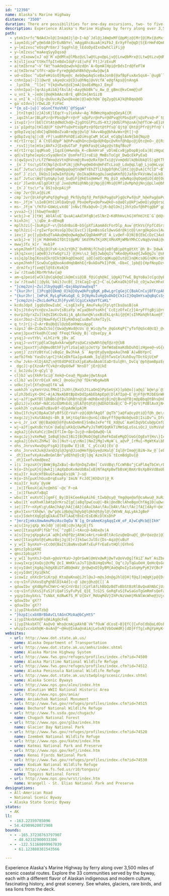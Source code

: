```yaml
---
id: "12398"
name: Alaska's Marine Highway
distance: "3500"
duration: There are possibilities for one-day excursions, two- to five-day itineraries, or see the entire byway over the course of several weeks.
description: Experience Alaska's Marine Highway by ferry along over 3,500 miles of scenic coastal routes. Explore the 33 communities served by the byway, each with a different flavor of Alaskan indigenous and modern culture, fascinating history, and great scenery. See whales, glaciers, rare birds, and sea lions from the deck.
path:
  - ytekInrfc^NdAdJnl@|Ink@dJjl@~I~k@`Jdl@jJdm@xMf{@pMjz@|Mr{@|Mx{@zMx{@~Mz{@hNh}@`Np|@zMn{@bNl|@`Mhx@pLhv@tLpv@zLpw@rLfv@xLhw@fL~t@rLlv@pLbv@`Mpx@tLrv@tLtv@nL`v@tLtv@vLzv@lLzu@pL|u@xLhw@hLfu@~L~w@pLfv@dMrx@lLtu@`Mhx@rLnv@tLvv@vL~v@tLxv@tLnv@xLhw@pLdv@xLbw@rLtv@~Lzw@bLlt@pLdv@nL~u@vL`w@vLzv@pLdv@pLdv@`Mdx@xLdw@vLbw@lLzu@zLhw@tLrv@|L|w@rLpv@nLvu@|Lzw@rLnv@`Mbx@jLpu@bLjt@lLpu@pLlv@|Lpw@jLlu@zLtw@lLnu@~K|s@vL~v@|Lvw@tLzv@nLvu@~Lbx@xLdw@jLju@lLtu@zLnw@dLzt@hLbu@tLrv@vL|v@pLhv@|Lrw@vLbw@tLtv@vLzv@|L|w@|Lrw@xLjw@fMxx@vLzv@vLbw@~L`x@xLfw@dMxx@bMjx@~L~w@lLru@tLvv@bMlx@nM`z@jMry@`Mdx@|Ltw@vLdw@hLbu@xK`s@|Kts@pKdr@~K|s@tKrr@zKns@hLfu@|Kps@dLvt@dLtt@bLbt@zKvs@dLtt@fLxt@xKbs@zKps@|Kls@tKxr@bLht@bLnt@dLrt@vK~r@`L`t@bLpt@`Lht@fLvt@`Lht@fLzt@lLru@xKbs@tKzr@tKpr@nKzq@~K|s@|Kns@|K|s@~Krs@~Kdt@lLnu@dKfu@pKrw@fKjv@jKrv@nKjw@~J`u@hKnv@zJrt@tJzs@lK~v@|Jtt@bKxu@bKtu@`Kfu@lK`w@fKdv@jKzv@zK`y@fKbv@nKpw@tKdx@dKzu@nKfw@hKpv@rKxw@fKhv@bKpu@nKhw@lKfw@hKjv@nKhw@hKtv@lK`w@fKfv@pKlw@hKpv@lKfw@tKdx@jKxv@nKhw@nKhw@bKru@dKzu@jK|v@jKvv@bKru@fKfv@lKdw@jKvv@jKvv@vKlx@lKdw@rKtw@jK~v@jKzv@hKfv@nKhw@lCbSrBtg@hCzo@nCvq@jCjp@nC|q@fC|n@hCpo@dCvm@fCfo@hCho@zChv@zCvu@vCzt@~C~v@`B~a@vCft@|C|v@zCbv@|Crv@`Dvw@|Cvv@xC`v@|Cjv@vCrt@vClt@|Crv@pChr@~Ctw@zCxu@zC|u@v@`SZzd@f@vx@Vt^
  - iaymIdijd^y@mSdA{OrEuNbYe\`mAggAhcAuaA|HiFbJ_ErXyFfe@qD|S{ErHmFdQmPhPu`@h[umBzQo{BxG{jD
  - y~lmIzxsc^eOsqPrEmrJ`SqqFnl@_lEdoDydIxnDwhCliFij@
  - y~lmIzxsc^maAeqSyyDqso@
  - gz_nIxoww]xJ`o@`M`x@dMtx@lMbz@zLlw@tLpv@pLjv@|Lnw@bMrx@|Ltw@tLzv@dMpx@zLnw@|Lvw@hKhq@~L~w@zLjw@xKjs@~Lzw@xLbw@|Lxw@dLrt@vL`w@zLhw@lLxu@lLru@pLjv@~Lxw@xLhw@xLlw@tLnv@zLpw@tLvv@tLtv@|Lvw@nL~u@tLvv@zLlw@tLvv@|Lrw@`Mdx@rLpv@nLzu@nL`v@`M`x@`Mpx@zLlw@`M`x@`Ol`A~L`x@fLzt@tOzbA|Mx{@dNx|@pMlz@jMpy@xM`{@pMhz@~Mj|@pM|y@hNn}@lMxy@zMt{@jMly@~Mz{@vM`{@~Lfx@pMbz@|Mv{@~Mf|@tMtz@|M|{@tMtz@lMvy@tM|z@~Mx{@nNb~@nMfz@xM~z@xMn{@pMfz@zMn{@hMny@lMry@pMhz@tMxz@jMry@vM~z@tNx~@tJrn@tJrn@pJzm@nJ|m@lLvu@dKpp@jJlm@lJlm@jJfm@dJpl@jIhi@tJpn@bKfp@zKjs@jMry@jMny@vM~z@dMzx@jMjy@nM`z@pLhv@dLvt@hMhy@bMjx@xNf_AjLru@vJpn@~Jbp@xIbk@fKrp@lKtq@dKzp@|Jho@dLtt@dKrp@lKrq@rKlr@xK`s@hLju@dKpp@bLjt@nK|q@pK~q@~K~s@tKxr@pKdr@tKlr@hK`q@vK|r@`Kfp@nM`z@bNl|@fKxp@hJdm@~K~s@tKpr@xKbs@pKbr@zKps@pMbz@~K|s@jKnq@dKtp@hK`q@|Krs@pKdr@zJho@vK~r@bLjt@jKdq@tKzr@lKrq@xK`s@dKnp@bLtt@dKlp@rKpr@tKpr@~Kzs@dKpp@zKjs@vK|r@~Kzs@`Khp@pK|q@vK|r@|Kvs@hKfq@dLpt@|Kvs@xJ|n@|Kvs@dLvt@|Kns@zJpo@zKjs@`Kbp@zKhs@dLvt@zKfs@rKrr@tLtv@zKhs@dLpt@jKlq@tKxr@|Kps@xKbs@pLhv@bLlt@~K|s@~K|s@tKpr@hKbq@|Jlo@jKpq@pKdr@bKfp@fKxp@fErX`J|k@fJvl@lJpm@bJfl@nK`r@~Irk@~Izk@dJxl@vIlj@
  - k|xlIjxxa^ttHxTfpIteBdxIdqFriE|uFd`Ft|JrzExuM
  - a|tmIbrna^~V`fAt^haAde@zw@vk@zd@n`A~OpmAlHpi@rDdsIrd@feFlW
  - a|tmIbrna^sfFc~a@a~Fyre@gb@ahBkh@yvAw}@w{A
  - ud~oIboc`^uQaFeHiGsO}Nye@c_Aeb@wpAqSceBaJonB{@afBpFuxAxSqsA~`@ugB`l@}wAvt@y}@nh@wZnj@kHvlCoRfzSyJbd@iClc@uO|fEylC
  - cnhnIpa|~]}|@wr@_sAye@cx@{D}u@hNq|@vVcfA`e@gfAps@}nAngA
  - _lynIhk__^l[e]`Y{k@xRwt@zE}mA|QodEdMqoJ_EmyF
  - cnhnIpa|~]qrAiyAibA}fAslA{~Aay@kbBk^u_Aw_@_gBmc@kvCmm@}oF
  - u_vnI`k_~]e@c|@o@kbAAcnBrE_qBhIm{AnSizB
  - u_vnI`k_~]{Ig~@uUucAyZwx@ke@e|@}a@ch@e`@gZyg@iA}k@hBqo@dO
  - ga`oIdvv}]rDwLzD_FzFmC
  - "{m_oI~|u}]`oGsnCfXoVhR}`@fSgaA"
  - _}tnItqm}]z}A}sKjlEqcY~yJiekAv~Ag`RdWmzHga@ogQeyA{{R
  - _iqoIhlar]BLpPzr@rPbs@pPrr@rP`s@pPzr@nPvr@dPvq@tPbs@zP|s@zPvs@~P`t@vOlp@pOxo@pObp@zOrp@rOhp@rO|o@nQvu@fQxt@|P|s@vPrs@jQ~t@fQ~t@dQvt@tQbv@xDbPtJna@|P|s@bPtq@bPjq@jPjr@pPxr@bE`QrC`RbKdp@bKjp@bKlp@`K`p@hKdq@lKpq@lKtq@fL|t@dLvt@hL~t@zKps@tLvv@nL~u@jLhu@jLlu@lLxu@rLrv@nLtu@dLxt@dLnt@dKpp@|Kvs@jLlu@bLpt@bLft@fL`u@zKls@lLru@hLfu@~K`t@dLpt@`L`t@fL~t@bKhp@pKjr@jLfu@|Kts@~K~s@tLtv@tLxv@jLfu@~K|s@~K~s@bLjt@zKls@~K~s@hLhu@jLhu@zKps@hL~t@jLpu@`Lbt@tLxv@|Kts@bLlt@~Kxs@dLpt@|Kvs@`Lbt@nL~u@xKhs@lKnq@bLrt@|Krs@~Kts@vK~r@|Jno@fLbu@~L~w@`Mbx@~L`x@|Ltw@hMjy@hLbu@vL~v@|Ltw@rLrv@`Mdx@fAdH
  - itvpIr}rr]bElCVtAt@dNdChd@~ZjgDtGlPtLdS~KtJjOdGlPh@znA{h@fTcW~aE}zK~xFwkO
  - is`pIpdtp]tKld@|P`t@vPfs@xPts@pPzr@fQzt@tPfs@`Qjt@`Qht@jPfr@jPfr@`Qlt@jPfr@`Plq@rPbs@xPls@~Pft@dQtt@bQjt@nPzr@tPbs@vPls@pPzr@jPhr@vPhs@nPxr@bPnq@fPzq@
  - gdbpIvq|q]dbC}qDbbBoZvaBre@pj@vl@`hAvvAbg@bhAvWxr@t[|~@
  - gdbpIvq|q]|cB_rF|\aoBhPohDEiaDiHsgCwM_bCaX_eCqQglAoN{bA{Nqz@
  - m{rtIrrqc]`A`CtQld@pP`b@hPva@hQnc@xQpd@hQpc@vRnf@hQpc@jQtc@nO~_@|Rxf@fQnc@zPrb@`Qbc@jOv_@`Pba@lRve@pP`b@rQfd@jTvi@lTxi@vQld@pS~g@rShh@bSdg@vSnh@`R~d@jRxe@vRjf@zQxd@xSnh@pQbd@xRpf@|Svh@jRve@pR~e@fRpe@vQld@~R~f@fPja@bQhc@nQ|c@bRde@vRnf@|Qxd@rRff@jSvg@|Rvf@~R|f@|Sxh@zRtf@zSvh@jSvg@~Szh@nS`h@lSxg@~S|h@`Tbi@jTri@pS`h@lSzg@fTli@`T`i@nT~i@pSbh@tShh@jStg@rSfh@zSrh@jTxi@nSxg@tSlh@nTxi@bTfi@fTli@|S|h@tShh@fTli@bSdg@`Tdi@`T`i@xSnh@hStg@jTpi@pTdj@vSjh@hTti@rSbh@vUnl@vJjb@zDvPfPds@|O`r@rPdt@lPrs@vPrt@lPts@rPft@pP~s@bPtr@tPpt@bPrr@vPnt@zP`u@rPht@pP|s@lOnp@pPbt@dO|o@fJnf@bNjt@fN~t@bOrw@|Mzs@pNzu@hOlx@hOtx@~Npw@pOdy@bO~w@hOpx@xNvv@zMls@jNhu@dOzw@tNnv@fOhx@`Otw@xNxv@`Orw@lO|x@nOdy@~Npw@jOnx@|Nlw@tOzy@bOvw@hOtx@hOlx@`Oxw@`Opw@lO~x@~Nlw@|Ndw@bO|w@lOby@tNdv@jOtx@vNpv@fOfx@~Nrw@vNrv@nO`y@~Npw@|Ndw@xNzv@xNtv@nOdy@~Nnw@fOhx@nNnu@hOpx@bO`x@xNrv@hOrx@`Orw@|Ndw@zN~v@`Opw@~Npw@|Ndw@nOdy@nOfy@`Otw@bO~w@xNtv@~Njw@vNrv@|N`w@xNvv@`Oxw@dO~w@tNjv@bO|w@lOby@nOby@fOjx@bOzw@lO|x@bOxw@bO`x@`Onw@dObx@jOtx@zN`w@|Nfw@~Njw@fOlx@bOzw@bOzw@|Ndw@fOhx@~Nlw@~Njw@~Nnw@fOjx@nOby@lO|x@hOrx@tOvy@fOnx@jOrx@pOry@fOfx@nOdy@nOby@fOhx@jOzx@fOhx@|Nhw@jOpx@fOjx@nOhy@bOvw@lO|x@zOtz@hOpx@jOvx@fOlx@|Nbw@pOly@vNnv@lOzx@xNzv@fOjx@zNzv@dObx@bO|w@jOxx@fOlx@~Nbw@dObx@~Nrw@dKzi@~Jnb@vPjs@vPls@rP~r@bQpt@dQtt@|P|s@`Qlt@zPts@xPps@jPnr@bQht@`Qjt@|P~s@rP|r@jPnr@nPpr@|Pzs@zPzs@xPrs@~P`t@hQbu@pPxr@lD`O
  - _rsvI|jte]mSxjAkFxJ{Ex@uGTaF_FgHkFas@{sAgz@stBqfBozF
  - m{rtIrrqc]qqMsoO_jIqzE{mHwn@a_K~cBokHraF_vDlmEcxBjpDopBjoEa|B|zHgu@`xEem@z}EmOhiGt\r_IvdAjbH
  - qd|vItphe]epGcvSya@knCm`@smFmfI}roEi@_MmBsToCgV_DwQcEkPyEaQ
  - s|qwIpvs}\rLfZfWno@zVtn@hVnm@jRve@zRxf@nTxi@jVvm@dUlk@bUbk@lS|g@tThj@rS`h@bShg@rMf\nSxg@hSrg@vQpd@xRnf@xQrd@hSpg@zTxj@dSfg@zRrf@nS|g@dLnYtQhd@lRve@vQld@dRje@vTlj@nU|k@vSnh@lQzc@|Rvf@xQtd@rOf`@rQbd@nR~e@rVfn@fTji@lPxa@|Qzd@zQrd@jRve@bRfe@rQdd@nRze@dRle@zQtd@~Rzf@`Rfe@tPhb@jSrg@hSrg@lQzc@`Rbe@`Q`c@dTfi@pTbj@rSdh@fSng@nQ|c@tPhb@lTzi@|JxV`}@~zBnI~SlPva@~Q~d@~S|h@jSxg@~Rzf@zQvd@~Qzd@pQdd@rQ`d@bRhe@jQtc@pQbd@|Ox`@~Qzd@dShg@fRpe@nR|e@pQ`d@`Rbe@rRdf@`Rbe@bPfa@nR|e@`R`e@hSrg@bRde@pRbf@fRje@nPbb@bQbc@~Q|d@xQpd@hSrg@rOd`@nQzc@dRhe@dQnc@nRze@nR~e@`P~`@tQhd@hRte@tRff@|Rzf@lSxg@bVfm@rRbf@dRje@`Rde@fRje@bRfe@`Ob_@|Qvd@bSfg@zSth@dThi@`T`i@rSfh@tSfh@tRlf@jSvg@|Ox`@pS~g@|Szh@jStg@pS`h@rPfb@xQrd@xPpb@xQrd@|Pxb@tPjb@vOn`@hPla@rOf`@lSzg@xPpb@tRhf@`Rbe@pPbb@xPnb@rPhb@vOl`@lPza@jRte@hQpc@`Qbc@jPra@
  - _{n`J`tsc\yGfX{Npl@cEnPiN|j@kPxp@mOdn@mFdTcLzo@_Ldo@qLlq@_Ljo@mLvp@o@vDqH|o@uH`q@}Hvq@sHnp@wH~p@]xCeBpSmFnn@oFbo@uFdp@oFdo@qFpo@aFdl@mFln@uFlp@{Fdq@{Frq@oFfo@{Ffq@mFrn@oF|n@oFho@{Fpq@{Fdq@qFvo@uFdp@{Frq@{Fnq@yF`q@}Ftq@{Fhq@sF|o@uFrp@sFro@wFrp@{Fjq@sF`p@oF|n@sFdp@kFtm@uFpp@wFvp@sFvo@uFbp@sF|o@qFlo@mFrn@kFnn@qFro@mFhn@mFrn@uFlp@gFfm@qFxo@{Ffq@yFdq@wFvp@sF~o@}Frq@}Epk@eAvp@gAvp@gAhq@cA`o@cAro@k@j^p@xn@v@vq@n@zl@x@xs@x@vs@t@br@r@~o@ZlWnDjo@lDjn@lDvn@lDpn@pDjo@nDdo@rD~o@rDhp@vDbq@rD~o@pDpo@nD|n@pDdp@rDzo@rD~o@vDhq@lDxn@rDto@nDho@pDxo@pDjo@xDxq@pDpo@lDxn@vD~p@nD~n@~Bbb@nFxc@vHxn@bIpp@bIvp@xHfo@|Hto@|Hzo@fIdq@fIfq@pH|m@tHrn@tHln@bI|p@`Ijp@hIpq@xHbo@|Hzo@fHdl@rHln@zHno@~Hbp@vHtn@bItp@|H|o@tHln@|Hvo@`Inp@xH~n@xHjo@jH~l@dIzp@zHjo@xHlo@zHpo@pHxm@dFbb@|Mbn@nNzo@fNdo@fM`l@vNpp@lNto@|Mdn@dN~n@pN~o@lNvo@vMpm@~Mhn@|Mbn@`Npn@|M`n@tMjm@nJdc@~Mln@vLjj@|Ldk@rM|l@zM`n@|Mbn@tLbj@pN`p@fN`o@dN`o@vMpm@lNvo@vMpm@jNho@hMhl@jNlo@jEbSrEvQnOjm@fOvl@tO~m@fOvl@xNlk@zNrk@pOvm@|Orn@vOdn@~Mdi@tO`n@rOtm@vOdn@pOtm@tO|m@dOnl@jNhj@hPxo@pPhp@vOdn@vObn@dPno@pPhp@lOhm@bOll@vOdn@jO`m@|Opn@tO~m@bPfo@lPdp@lOdm@xOhn@jPzo@hPxo@`Pbo@~Orn@dPlo@hNbj@xNjk@`Nli@xIl]~Q~d@zVvn@vRlf@hUrk@nS~g@~Pzb@|Sxh@`P`a@hUpk@dUlk@~V~n@nVzm@zSrh@hTti@vPjb@vUnl@rSfh@hSpg@fQlc@pP~a@dSjg@jSxg@lRve@nP~a@vQjd@~U~l@hRre@rQbd@|Rzf@dShg@xWpp@vUnl@bRbe@vVpn@`T`i@|Rxf@jQtc@zTtj@rPfb@bVdm@|Rzf@dPfa@pTdj@|Szh@fRje@|Txj@nR|e@pSbh@hQtc@xRlf@tTjj@dRhe@xRpf@~R`g@rRdf@tSjh@nQ|c@~Qzd@tUjl@lQzc@bR`e@xTrj@dQlc@~Qzd@hTri@rRbf@hRte@zRrf@tRhf@rPdb@pQdd@zQvd@tOj`@|Qzd@xQnd@vOl`@zRvf@hUnk@nU~k@|Svh@nR~e@~R|f@lT|i@`R|d@jQvc@rQdd@xRtf@dSfg@dQjc@`Rde@hRne@~Q~d@xQpd@`R`e@nQ|c@zTvj@dThi@tQfd@bUfk@zRvf@lSxg@vSlh@jSvg@lQxc@bWfo@jTvi@dUhk@vTlj@rTfj@tThj@bTdi@xTnj@zQvd@|Pxb@jRve@nS|g@~Tzj@jSvg@hTpi@lTzi@`U`k@rSfh@jSrg@rUfl@hUrk@jUrk@`Rde@nT~i@jUnk@lT|i@jQrc@lT|i@zRpf@bTji@~Tzj@hTpi@dRje@tQjd@|Sxh@fTni@vSlh@`W~n@pVbn@nV|m@xTpj@|Rzf@rUfl@pW|o@jWto@tVln@lTvi@`U`k@bVdm@rVfn@jUvk@fUlk@bVbm@fVnm@tUhl@fVnm@tTfj@vRpf@vUll@|Qxd@jUtk@vRlf@lTzi@zTtj@lUzk@bUdk@lTvi@`Vbm@fUlk@`U`k@rShh@dVhm@rS`h@zVvn@pT`j@jTvi@dTji@`U`k@jSvg@`T~h@rQdd@bRfe@nP`b@rK`XvOp`@`Sbg@dSdg@lS|g@bPda@pP`b@vNn^xQnd@lN|]xQld@lN`^xQnd@vNl^tMl\`P~`@fPla@bPfa@nR|e@vQld@nQ`d@hRne@lP|a@nO|_@rQbd@|U|l@nUxk@fVnm@nR|e@xJrVtPjb@hSpg@|Mx\rUfl@rWfp@fSjg@jTri@b\fy@tXhr@tYjt@bRfe@hPna@bQfc@lRze@rWfp@jWro@hVnm@rNh^pQ`d@jStg@tRjf@dVhm@zMv\jYvs@|Vvn@~U~l@pU`l@zUpl@tVln@nZzu@zQtd@rRhf@zXrr@~R|f@pV`n@|Y|t@|Vxn@zXtr@zSrh@hVtm@|Wvp@|Txj@lVxm@jTvi@tXhr@tThj@~S|h@lU|k@zQrd@|[zx@p[|w@~W~p@dUhk@zXxr@nT|i@~\zz@dRje@|Uvl@~V~n@dWho@xVrn@zUtl@tXfr@n]|{@pV`n@l[zw@bYfs@zXtr@bSbg@~W~p@nX~q@h[lw@pYbt@vXjr@tTjj@nV~m@jXtq@lZxu@fWlo@bTdi@b[fw@h[nw@lYxs@j[vw@b]b{@zXvr@lZvu@f]n{@t^f~@rWfp@|]x|@t`@fbAfWno@bZfu@x`@nbAf^j}@ra@hdAr\bz@r\bz@x]r|@jXvq@pc@`hA~_@|`Av[jx@he@pkAdYhs@|^x~@zb@rfAb[dw@db@jeAb^`}@l_@z_AdWho@dYjs@bZ`u@x^t~@j^r}@v[nx@fb@jeAfYns@|_@x`Azi@rtAh_@r_A|c@thA|^x~@pg@bpAni@zsA~q@zdBvr@hfBvj@lvAjc@vgAld@viAj^t}@r^b~@~T~j@zEtL
  - aif`Jvtuc\c@|c@m@fo@m@pp@o@tn@WfYEhZTlLh@pDf@hCl@tC|@jDvA|CfClD^~BTbDC`Ea@nEq@vD{A~EaBdD
  - oof`J`z|c\_DkQsI{e@wImf@iHy`@oIka@kKog@uJae@aKmf@}Jaf@cFkVsWw]aLkO_XeIyC_AkUzCk[fM}T`\qP`h@wC`JsBhI
  - aif`Jvtuc\WqTSyUqAy]u@_Gu@iF{@kESs@mHwY_Mq_@iO_e@wNqc@qOqe@iO{d@{Ogf@kPkg@qOme@{Oif@eOud@uLy^{Oef@yOcf@mOee@{Okf@oPsg@cPwf@yOcf@{H}U
  - eir`Jlwnb\nElg@lKtj@`Jxe@zMdi@hNbj@jNpj@|Mhi@|Mfi@vMph@jNnj@pLle@bNti@zMfi@`Nni@fNbj@jLzd@bNti@vMrh@|Mhi@nNxj@bNxi@pMbh@fN`j@lNrj@dN`j@pLle@`Hzh@rBpVT~VUfZObVIrM
  - _{n`J`tsc\r^a`DS}s@cpAijP
  - cmp`Jvr{b\a{@izK
  - cmp`Jvr{b\kFgPaPqf@gPeg@_Pkf@yOgf@_Pmf@kPog@sP}g@cPwf@sP_h@ePag@aPuf@wPeh@wPih@yO_f@iPkg@_Pqf@yOaf@gPag@gPeg@sOse@yO_f@yOaf@{Omf@cPsf@sPah@oOme@gNmb@kMo`@yCcJ{Kg[{CyIeLqh@kL{h@}Kwg@qLgi@mLii@mLci@wK}f@yKgg@aL{g@mLgi@gLoh@cLah@yKgg@qKmf@eLih@}Kog@sLwi@_Lyg@}Kqg@uL{i@gLsh@}Kqg@_Lug@yJ_d@}Jkh@_Kmh@kK_j@_Koh@wJmg@cK}h@mJsf@oKgj@qJyf@}Jkh@gKii@mKaj@{J}g@kKsi@oKij@wJyg@qKkj@iKqi@eJme@cK}h@cK_i@}Jkh@gKei@qKmj@eKei@kKwi@kKui@oKij@}Iud@yJ{g@sKqj@wJug@cK{h@}Jih@oJuf@cK{h@iKwi@eK_i@oKgj@aFgWwKsf@iBgIeO}[oRia@cTwc@iTed@aToc@}Tie@iU}e@uUmf@kTed@oUgf@wTyd@_Tqc@}Tie@eT{c@uT{d@cUme@qSub@cUse@yT_e@qTqd@cUue@_HuNsKkNuKuGmMiCqMMk_@]w^]c][_]_@}][w][a^]i^_@u][w][w]]e_@_@c_@_@{DEa^|Bq\xBe]xBu]zBo\xBw]zBg^~B}]|Bk]xBm]zBe]vBu\xBw\xBu\xB}[rBw\vBq\vBg\vBm\vBo\tBa^~Bu\vBeIf@uZrD{UnE}Dv@oY~Jo[|Jm[~Ju[|Jg\hKiVtHo[~Jc]rKa]rKw\lKs[~Jo[~Ju[~Jq[|Jq\jKi\hK}\nK{\pKc\fKy\lKy[bK{\pKo\fKqZrJw\nK{]|Kw[|Ji\jK{\lK{\pK{[`Ku\nKu\lKk\hKwYfJc[xJcZhJkXtI{XxImXrIyXxIsXvIqYdJiXpImY`J}X|I{YfJeXpI_XlIgY~I_Y|IaY|IuXtI{XzIuXvIkZnJkZnJkZnJaYzImY`JiY`JgXpIsXtIoZrJkY`JqXtIeY|I}WnIaYzIuZrJ{WlIcZjJ_ZhJqYbJsXvIaXnIqXtIoXtIsV|HwV|HkY~IqXvI{YfJmYbJuXvIyWjIiXrIuYdJyXzIgWdIkXpIiY~ImWfIgWdImVxHyXxIqWhIeWbIwXzIcXnI_XzHcFtA}Ip@mKz@sXk@a@A_OwAaWgCsVaCkWiCcV_CoWgC}VeCmUyBgVcCqVaCsVcCiWgCwVcCiVaCeVaC{U}BgVaC}VcCuVeCwVcCyWiCuWgCeWgC}TwBuVeCeV_CyU_CoU{B{UaC_V}BwVcCwVeC{XmCe\cD{ZyC}Z{CmZyCa[yCkZyCuYsCg[{CcZwC}[_DkYsCkZwCy[aDy\eDqZwCq[aDo\_Dm[aD{\eDu[}CeZyCoZwCs\cDi[}C{[_Di[_DsYqC}Z{CkYqCw\eDm\cDq[aDkMmAoYsCeZwCeWeCeYqCeZuC{XoC}XqC}XoCiYqCeYqCgXmCuXmCyYuCoXmCoXkCqYsCuYuCaYqC}WiCmXkCiXoCoXmCcXiCcXkCgWeCaYqCuYuCgYoCqXmCqXoCsXmCeYqCoXmCuYsCmXmCsVeC}VcCeV_CmVcCuRkB
  - ms~_Jfjm`\sIeB{HtCiHlQaQny@_Pbv@ePpv@oPxw@kO~s@aQly@kPjw@eQ|y@gOrs@_Qjy@mPjw@iQlz@qIda@wClNsGtYuHb]uGbUiVbo@yVfp@uVxo@kWjq@qIvTyB|F}GrSuNjz@mMtu@_Nvw@iKjm@{CzWYzOc@r_@SnOiBzO{DrZsA`KmH|h@yK|w@wJds@yKrw@gCzQoD~QuVdt@mVls@qW`v@oJvXqJrToBrEiDfa@b@fr@^rj@~Bbo@h@bO
  - ms~_Jfjm`\fKfU~GbWzLvXdO`]nNv[fRxb@vO~]jR~b@lOn]jJhYzOvf@hPtg@bP`g@nPdh@`D~OtHjk@bF~_@nGxe@rHbk@bHri@xA~KxBbMzLpn@t@xDz@jD
  - yvvaJ~{}|[hbw@fmnB@?
  - wcbjJ~e`}[tWj_AblAluE`QvaA|aAdlHfqB|eSlNrZ~KdRhHvLhG|HfHdJtE`G`@d@rLrM~SxUdTxUfW`Y`W~XfZh\`Yb[dW`Y|~@|cA|xA|_BhZj\bUzVdV`XhT~U~VxX~W~YlWhYdW`Y|FpGlOdMxJ`IdNvI~RtGpZxCtdDz[puDv^
  - kixhJn|`_\|qDe_A~dEmqB
  - mplhJzi{~[buKgiF~v\{bSdnBuiB~bS{pXfiAamAdcForDlp_Auw`@tkVs{FpfCdSrxNraGp~B`kB~iYxo_@
  - mplhJzi{~[rgIwrFpcHssGp}Du|EvcC}|EpmBssGzl@wvGdr@kjc@}\mrg@kpGov}Aw|TirlCemWcajB{jv@otfD
  - iexjJ`pc{[y@xBs@TaAAu@m@o@wAg@wCQgDAmHPiE`A_Lv@eF~D}N|B{EbCcDzC}AxBUxBh@|DjDdDrGxFdQxLpe@rL`e@~Ldf@tLfe@xLpe@zHxZbMhf@bMpf@~Ldf@xLre@xLte@nJd_@xKzf@lKve@xKzf@zKbg@vKtf@nK~e@lKte@tKtf@`Lpg@zFpWjDhO~Jnc@zK`f@bK~c@|Kdf@vKxe@rKhe@vKve@pJdb@dKbd@dK|c@~AdHb@nBx@fDfL~e@~Kde@fK|b@tKhd@lLjf@fL~e@bKtb@vKve@|Knf@bLzf@dLfg@jKrd@lKzd@rKre@~Jnc@fKfd@tKte@~Krf@dL|f@|DvO
  - wcbjJ~e`}[jH`MdHhHbIfDtIt@pMU`SKdYMxTKjXM|XMnXMjWMbYMhCCvNq@vVmA|@c@r@_Av@oAnHcU
  - mwwjJfx_k[r_`Hvb}P
  - wspmJhmhf[nZqjD|FsK~LmJzY@hZ`DxRhNjfChxDjeBfgBjp@tg@tXt`@h_B~_DdwA`xBvmAllBxWzk@njAr{Cn{~@d|}B
  - ik}qJxxnj[a@eB}JsYwGgYiJ}`@}Hs\sJ_b@}Jwb@qIs^mKed@yKke@{Jwb@gJs`@sK{d@{Kqe@mLeg@}Lwh@}L}h@cLef@qM}j@_EcQuFia@eA{i@Fkg@J_l@Hek@Han@Jim@Hsj@J}p@Hgp@Jeo@J_n@Hui@Jsq@Jkp@Hql@xA_j@rDmg@pKes@hKir@pGqb@`Lou@fK_r@zKot@pJko@vKgt@hMoz@~Ley@jFw]zAyp@`Bgt@zAcq@`Bws@zAyq@fB{v@`B{t@dBqv@`Bct@|A_r@`Bst@rAgm@xAap@vAoo@bBst@|Awq@nAqk@~Awr@bBmu@bBou@dBkv@`Bmt@|Akr@vAwn@zAwq@|A_r@xAqp@zAip@
  - ss}qJplbg[Kos@Ikr@Ikt@Kkq@Imo@I_s@I{o@Icq@Kup@Iut@I}n@Kcs@G{n@Ksr@CsMc@a^u@em@w@mo@OkMgAeb@mA{e@yAik@kAgd@}Aam@MqEc@c]s@qj@s@_k@w@om@y@io@}@qr@{@_q@{@cp@u@im@SyN~Aqo@jBiu@bBer@hBct@lBuq@|@g[H}XDaMDaUHcf@Fuf@@wCqB_g@wB_j@gBmd@[mg@Yif@Y}f@CuE~@gm@bAwo@XuP^y[l@uf@LoLd@kp@`@qn@Z_f@`@ek@\gj@F{IIog@Mep@Icm@Gu_@wAyn@{@}_@
  - wspmJhmhf[ScwDuCgd@ooAodHqbBmhE{rBukDaPkI}PdK_~DbxC_]pb@}{HpfNopDzvCyW~KglGtVgl@{FmkI}oE_zJsdGafI_|EkdFi`B_m@{@{`@dHskF|~A}sG`sDgn@jq@acIhiR}l@nv@q~@ns@awIdaBk|FzzBa_@nYse@`h@kgA||BoRzq@wQ|zB
  - _drmJfxjf[xe@{l@tEcKvA}O
  - iw`rJtuwb[RbrMrhAv{a@
  - am~qJpeid[wCkl@sCqk@qCik@mCsi@}B_f@iCqh@kC_i@gA}TYwE_BgYoBa]cCgc@yBs`@uBg_@aB_ZyAqWqA{T}Cej@iCie@cDok@yCci@iDgm@cDok@yCqi@wCih@uBa_@{Fc[qIed@oIgd@gJ{f@iJ_g@_Iqb@iJ_g@yHwa@oHw`@uFua@{Gmg@eHkh@aH}g@gHei@}Gmg@yHmk@gH{h@iI{m@_Hug@wB}OaDgu@iCim@oCuo@yCqq@{Bsh@o@aOQ_e@Uck@Syl@Om_@Qga@U{n@Wco@Wgr@Uao@Ow]?uj@?iv@?cq@?gn@?en@?wg@?ek@@qj@Ain@?qDcBsd@eCyp@eC}q@gCcr@_@oJoDyp@aDsl@sDcr@qDqq@kD_o@kCuf@aC}c@mHgd@gIig@cJwj@yIoi@yIqi@_Ken@qHod@cJsj@iFw[sNaj@qKsa@qGqViMe]cO}`@gPec@{Mm^}Ns`@kQse@yNg`@eOca@eAuCoK}c@_HyYwCmi@mD{o@oDyo@kDko@qD_q@uDoq@OgCIo@I_@s@}BwI{UiB{EsL}VcCgFsEgGcEyF
  - iw`rJtuwb[||@ybL`bAi}JvcB{_ItkCagI~gC}~C`oL{wKnaOk}OfsO_cOjwJwcHhxQoyH
  - "}cmqJzn}~Zu|Jlby@qqBl~QajAbpVaw@xqT"
  - "{kurJhr|_[}Pcg@{Qkm@_O}k@}Oyw@kPcgBgK_pBwLgrCgGejC{BakCnCujBfFcpAhGsf@pJ{]"
  - "{kurJhr|_[mPsK_RyLgPoKuGgE_G_D{NyHuIuHgQuOkD{CkIcI}OqOmYsa@qBqCsSy`@iEiIuKa_@kMkc@eMwb@_Mmb@gHgVgJk[sKy^wLya@eIuXgLm`@cCmIkMcYcSsc@aSmc@mTcf@aMqXmQo`@{S_e@}T{f@uTof@mQq`@_Skc@cSuc@oQs`@cSsc@qUah@kVmi@uSwd@cUgg@aUcg@cQ{_@mPy^yRcc@sRub@iS_d@yR}b@qO_]sRib@}JqT"
  - "}cmqJzn}~ZkcLdePkzJh}FyvHllCgiCxk@aYfCaKL"
  - kcdoJdpd_[gqOzDowIubC_~LsgE}xFg_AmuFvAy{Fp\qtCbs@asB|oA
  - k}sjJtdvyYcn@zxJauVv{sBiaYp`mCya@bnFsoKh{`CcEjzOfxCz}}AryFftgBji@rmIlfMj~iAbfJdzi@hR`{CmF`aDcqDlp[a|m@x{xFixOf_sA{aIfqf@_nGvuLi`EzpHk{GxnDasFtqAopGddA
  - eurpJdyrxZu]lk@sIbKcOvAijA_qAsVwn@k\oxBiEkLqrAi{@{H[sIhMah@htAue@f}AiZvqAoAzQf@jU~XxmAlkAfmDtFvTd_@|gDjCpf@`BzpEf^ph\re@xnUjE`nU{ApjAmJxeAmcBz`Y_cAf}TefCnhXcUhoAcQf_AcuHbwU
  - oixrJboz~ZiQjNawFdyC}IEyKmDaqCuuBwToXefIy}L
  - q_trJr{j~Z~ArrBs@bQil@zbEoHhWosAppC
  - szpsJ`dm~ZiQwZcSo]{Uwa@yWud@cUs`@_Wic@yTe_@qGsKqP{^yTof@qScd@cQ}_@cU_g@cTke@eMuXwNo[kNw]}EyLeJsd@k@kCgC{k@qAkYgCok@iCwk@mCsm@oCen@gCuk@iCcl@uCwo@aBq^eCck@iBoa@kCom@}Cer@oCen@yC_q@yC{q@{Cwq@mCom@mCim@cCij@kCsl@eCak@wAm[aCci@aCwi@eC}j@mCkm@aC{i@mCam@[{GcEsj@sD}f@qEsm@qEum@u@yJkAgIkCyMaA{Bw@y@kBAoGdA
  - wnejJpxxtYke@h{Csm@`fFeqCfkk@y_B|`c@seCpy_A
  - ysqjJ~vvtYb\`xLhCzrN_jBv_aC
  - ysqjJ~vvtYjp@laCbgAxkArw@pPzs@aCzs@wNht@qf@zr@{bB
  - wnejJpxxtYjuh@mudBthF}yYlzGa{a@|pJetYp`OmfWdaEmaKdbDuhQ|zHgee@~vG{n[fyDkdJlqGmbIxqHqzCrbHylChpPcxLzfL{bSpkLorYrsQerh@zxPuwl@`yRk`u@pxNmbw@|iAs{X}s@odO{iCecNwsDidD
  - yomjJ`zzsYzBtYuC|vBqGz_BwJhkA_S``Aqr@ty@ye@peAu[hmB`A|wBbYprC
  - aefbJfmb`YasDs\qrC}tA{eDkfGa]gvAaWk_Iql@}hTwsCelXuhDuyTDctGjU{mF
  - chw`Jvkn~XlDjAXZ\n@tEdOPdCExX[pEaRxdAoAlEaDrEul@h\_DvCq`@pt@amBpzEgItMedBliBcItJyj@pgAk}AxpBaHzLarBv_GaXhu@gYbn@{mB|vCsHxJwWfY_|A`eAqJvKm}BlbEwHxGu|Ip~@oyB}L
  - _dgcJ|~p{XzoArfCvk@rxDpUdwF`NnsD?`jEr@|kE
  - c_bcJzdu|X~qCyl`@
  - cl}bJ`ws{XkRrSci@`Xek@~Ceu@_MgaAej@wtAspA
  - cl}bJ`ws{XrrD{xX`mHc}_@noGujh@`fDkrWbgAwbN
  - udkcJjvl{Xfx@no@lfA`wA
  - uokhJh`cyXeVrUsLfMmI|JsXh\{RxU}JtLaOnQ}PpSeUjX}]pb@o]|a@q]`b@e\p`@i^xb@_]la@iZj^aZb^sV~YoLlNwCnDaDdEgCvEcA`D{@rEUxCGrAJ`VRhi@Xpk@DfJNvGTfE`@tD|AnK
  - ulzhJbdiyX~DhC~AjAJNxAbBtBpDxDdIpAbEbApEp@|DlAfIp@~E`@jFf@rMJbEGnWKpb@CbNM~EOvB_@fCwApLaDjXQxA_AvG]xEKzELlZRdf@JtWJpWR~`@Ppa@NrZN|GXtE^|D`@hCdB`F
  - wj~aJf|gwXfBll@bBbl@fBvl@hBtn@jB~m@hBxn@jBjn@jBvn@fBjm@pBbq@tBhs@nBtp@hBjn@fBpl@fBvm@hB`n@fB|l@~A~h@nBzp@lBxo@hBpm@hAb`@rA~d@jBdn@`Bfj@dBll@EbRg@|_@sB|p@qCdn@uCdn@qCdm@wCdo@sClm@mCfl@qCfm@uChn@uCxm@{Cxp@yCzo@wCxn@sC|m@wC`o@sCdm@sCnn@uCzm@yCto@U`FA`V^xTvCxTjFfYzGlW|Ozm@zNtj@hNfi@tObm@rO~l@`Onk@lOnl@bOhk@jFlS`C~GpBlD~ApAlCHzMK~POfPKnPQtOMlSQh@]f@u@pB}GbFyPv@gDPuBJ}CO}Dm@}FcFq_@kBqNcEiQ
  - gbziJ|v}xXbF~NdCzGzEbMnEdLj@lAf@t@t@|@dDhDtBxB|C`D~PjQrV|PdBlAvXjNvAt@nSxGnYnGzStEbPnDzRhEjOdD`XbGb\dHv\nHb]tHx]xHv[dHb[~Gh]rHlBb@dRlDjG`BhYvDvTtCjQ~BzNnBhYtDf[dEl[dEzZbEx[fEj[bE`Z~Dd[bEfZxD|ZdE~Z`EtZ`Ev]tEv\nEz\nEfEv@
  - uokhJh`cyXaaEhzBavBf~@}pAdW}pA}M
  - kbu{IfchyX}BpAaCbFyBfS{ErVaY~z@{d@hfAgQf`@qTh^}a@fa@cy@ti@}f@h_@e\rb@mRnY{T`g@cMp\{Rxc@kNjYkQnP}HbOqKjUyVd_@qTh]_Wd_@o_@lu@oMz_@qEbSsP`VaS|W_RdWgTtViN~OeLpT_GbNu@jN`Bla@fF|UnF|Zt@xKeBxVkE`T_IfI{\lTob@vRwSlFuSbO_Q~OkYbYyKtNmXvYeV~V_LhPk`@j^uQb_@mUzVqVhPwa@hQ}WjI_JpE_M~M{Nr\}Xtw@{Dl^iJbb@iQpb@oTnPcWjLwUnYcGzNqRr~@_P`jAob@xkAmm@`s@ui@xp@g\zKq^oNgd@ok@qXqi@yZqk@iG{UaEwh@g@sw@cIi~@{Kcs@mN}j@aL_NsSW_NvJiWjL{Zf@aTcTqQkk@uIu~@gMqj@yVyx@wa@e|@ya@ev@qh@ep@mg@qNie@_E{OcHwLyU_Jwc@_@ai@uB_cAqI{k@{EmQiL}CoOT_`@|Qqu@~Lgp@]}u@fYacAr`@e`@xb@gYvVgh@nJyc@eKyVmPws@et@_|@s}@shAgoAqt@eaAup@ewAmc@ctBsNixB_CmzBh@qpDbIa`Ct`@_eDjy@ydE`v@icCpk@_|A~|@mxBvv@ufAllAi{ApoA{}Dlq@miGvq@qcCrhAmrBpdAso@`c@s`@lf@geArn@yzEhn@uwG~LgpEmf@wqF}LehBkTa{E{X_`F
  - mxgcJzj}vXutAbk@i~Bh_B_bKjtGqfAnc@unG|cBoyFff@qnNob@usD|IsiDv^u_Dfq@egGziCgYlUmTbQsRrOqUdRsObMmQpNkWvScZ|UmWvSkWtSkShPuSnPeWlSqSpPeT|PqB~A_K`HsN|JwSvNkTdOeRnMeMzIuM~Iea@lRwQnIqFjB_PxFsKtDa\bEyEj@s[lAa]nA_YdAq[jA}[nAk^pA}XbA_\pAa_@tAc]pAy]nA_\nAc\nAq[hAk[lAw^tAg[hAoZhAe^rA}\pAa\jAqPn@iY?oE?aUpCuGx@w[tIiZpLkPlGka@|Om]~Ma]xMs[`Ma_@xNw^pN_a@tOsWdKa\jMy]bN{YdLc\hMg^lN}[fMm^lNe\hMk]|Mk`@lO}ZpIgJhCcRpHoIjDyOlL{EpDgPbLuSvNcShNsUbPi[nTe[lTy\tUgc@lZk_@rWcY|Ry]lVoVvPwTnOqStNi]`Vw[vTg`@fXk]bVi\fUkY~Rca@|XaYzRuf@`]eTbO{VdQ}R`NeVvPcSlNeIzFuOzLsMfK
  - w~s_Jr_ixX`@@|Ba@d@}@f@sAnDeNnE}SnBeJxFe^fE_Xd@uC`AaHlDqVbCub@pCmf@fBmZ|@iW`B{d@~Aud@jBmi@rBgl@T_H?kl@@il@Hym@Jcm@Hmm@J}m@Hwk@Hqd@Xwi@Xah@Zqn@Zam@cCqm@aC{k@eC}l@gCan@gCqn@gCon@kCgo@gCqn@iCwo@gCsn@cCgm@iCko@cCwm@s@yP
  - wj~aJf|gwXsBcYsCm`@aEq[uKkQcUwMwPyJsTmM}QqKkTiMmSqLoSsLsOcJ_UsMsVuNmTgMwHuDkMiCeGUeWy@qX}@eZcAoYcAyYaAgY_AqX}@qZeAiX}@uYaAmYaAw[eAsYaAm[eAo[gAyRm@eYu@qXu@gXs@uXu@}Xs@uYw@iXs@yYw@sYu@oYw@cZw@{Xu@yYw@mZw@iZw@wYw@cXs@}Xs@}Wu@kXs@cXs@iUm@}BC{D@cWjAcNmA
  - agkaJj{dvXahCz|Dm{EflIm~Dp~Iuj@~nBoQdw@Q~lA
  - mxgcJzj}vXeMw@_IeBqE}@oI}BiI{B{MoD{OgEiReFkOaEeMgD}UoG{OgEoY{Hs\}Ie\yI{\aJw[uIg@MyF{BqDkFmB{HiBkP_AsXW{SKwYQkd@Ogf@Oee@Qwg@Oof@`A{UvC_S~EsOxFaMzEmIrNyMjC{BpJaHtMkL|OoNbRqPpXiV~W_VdTmR~W{UxZmXfViTnXkVtUuSx[oYfHaIbDgGfGsNnI}UbFeRbA{DzIuZlLea@`Ku]~Lqb@jKo^jLaa@bOeh@nMwc@pNof@dNue@lPmk@zPkl@tMmd@rJq\bK{]bNqe@fP{j@rQkn@jImYpBcHl@sBrCmKrB{Lj@iKFiLMaN_@kO}@gLOyA{AaMcBaJ_Kq]qDgM}HqOqJsPqA{BeMsVgJuQcJmQaKcSoJaRuKcTeGsLgIaP{BkD{C}CsDqCoHuDiVsAiW{A{UwAoYaBuRgAc[iBo[iBsF[kBPmAx@oArAiAnCwHpYqA|Es@rBe@l@_@FiADsAZ{@T
  - agkaJj{dvXiZhMw]`Os]|NuY~Lq\nNo]|NoZjMg]vNyW`L_a@vP_[rMu[~MgWtKa\bNqWzKwW~KkR`IiWvKcZdMoWvK}ZtMa\dNy^pOs\nNmVfKea@|Pk\hN{]bOy[bNuZlM{\pNe_@|O_X~KqXjLqY|LqVhKa[tMo\jNy]bOea@zP_]vNm[xMs\lNiUtJe\fN{W`LgFfByK~AsYlCsq@rGu[xCgXfCeZpCo\`Dc[vCu_@nDke@lEge@pEic@`E_c@bEka@xDgYjCu\`Dw]fDgTpB}V`C{TrB}ShAmT|@
  - ohs_JnrvvXwv@qzFsgA}|EqoBw`E}iB_`C_yCccA}|Eo`@
  - ohs_JnrvvXJuk@Jan@Jgl@Jgn@Jio@Hmf@pGye@zHal@`Iql@rImo@jBiN~Xw_@`[eb@hHwJr[sNjZ{Mz\gOj]oO|]yOf]oOr]sO~]yOb]mOh^_Pv]uOb^}Oz]yOl^aPzRyIf]eZf^a[f^}Zf^_[~]yZ|]wZf^a[zEeEd]sQb]qQn\cQx]_R|[yP~]cRz]_Rd^eRb^eRd^gR|\kQpTiL
  - _dt}IxefvXyAswBnGmlBn^ydEhh@}cBjl@q`AzmJk|G`tEcmBdgDu{@
  - _dt}IxefvXmd@eeZ
  - i|i`JrpzuX{VjBmWjBgZxBa[~Bof@nDqZvBm[`CoVdBq\fCcWhBo^jCaPlAqTbCm\rDkUjCiS~BeSzCsO~BkZrE}VxDs[|EuDj@q[dHo[dH_[|Gy_@pIeATa^xLaZ`Ki]nLuYzJy[xK}UhIiBn@cAb@o[|Mk^jO_]tNg[vM}\tNm\jNoZhMkZjM_@N
  - k{o~Ih{puX}Gj@wkIj|AqXpDoKvAeUbBa[xB}NfAqXpBwTbBsWjBmXrBsXpBkVdBaUbBeZxBmg@pDmWnBeWjBc\`CuXrBkXpB}]hCc^fCi^jCe_@pCe]bCsZ|BaZvBaXnBa\~Bw[`C_WjBgZxBa\bCc^hC_^hCmYrB_[|Bq\bCkVhBwT|Auj@dEm]fCsd@dD{`@vC}`@vCi`@rC{^nCga@xCi]dCu[~B}b@~Cqc@bDi^jCca@vCiDV
  - miu}Ir_kuXcHfBkuGtwAapEvi@k`J~s@
  - k{o~Ih{puXlhGuxDrqEuaFp`ImiN`FcJdC}KhDsY|@_R
  - miu}Ir_kuXy`@yoW
  - _|x|IfkeuX{aLhc@mhG`~@c`F~oA
  - _|x|IfkeuXfxBqI
  - wbu|It`euXstC}]gmF{_By|D}kCeeAkpAihE_tIwb@sy@_Ymg@qe@af@caAwu@_XuRiUyR
  - wbu|It`euXhxKlbAtpDrKrsZ{gC|aBqTpwCou@|~Bk|@ndBclAheBgoChfAg}D|u@wrGlCaeMws@szN
  - ie||Ifr~nXyK\g\dAm]hAg\hA{[dA}[dAu[bAa\fAu[bAk\fAc\fAc]fA{[dAyY~@e]hAc\fAy\fAy]hAa]hAo]jA{[dAm]dAgUt@qYbAi[bAg[dAy]jA{\dAu\fAu\fAk_@lA{\hAa\dAk[bAc\hAm\bAs]hA_Z`Aq_@pAa]fAw]jA_]hAe]fAe\dAa]hAg\bAe_@nAy[bAe]hAa^jAg]hA{]jAe^jAe]hAa]hAs]hAg]fAy]hAu\hAe]fAi]jAi\dAu[bA_]hAy\hAo\fAu\dAe]hAo\fAgZ`A}[fAq\dAq\fA{\hAs[bA_Z`Aq\hAc]jAw[dA}DNgJpCu[lJ_GdByWrKyN|FyGnCyXvTcUvQ_TxV{HdJiIjIiXrXy[b\w[b\aYhYsT|TqMxMkXhYeX`YaPtP}[z\iZh[wVpWiYdZsZt[uXpYkYfZm\n]}\~]a\`]i[j\sVjWyZx[u\t]o\r]m\l]c\b]m\n]a[~[a[`\c\`]g]j^u\v]wVlWy[~\a\~\s\t]u\v]o[l\iZh[a\b]q]p^m\l]k[j\c[b\o\p]g\f]k]l^{[|\c\b]sZn[m\n]y[z\u\t]}MnNm\l]u\t]{\|]y]z^g]h^c^f_@c]f^k]j^e]h^aYzYm^p_@s\r]{]|^q\t]c^b_@y\|]yJdKwU|RqS~PuZbJwFbByTxDa\vFyYdFo\zF}WtEw\|F{[vFi]bGc\vFg[~M{LhFsZ|[oSdTcXlXwZd[qX~XqZ|Z_[n[sZ|Zw\h]m]z]o]|]}[h\s]d^eGhGuWtd@iIvNmNfn@}C~MmDdTwJdl@eKbn@eK|m@oKbo@sKto@mK~n@yKlp@qCtPqBfk@gBdg@pAhl@pAvl@tAdo@n@bZaAnk@eAvm@aAjk@u@vc@iA`q@eAvm@gApo@eAbn@cAvm@gAhn@cAzl@aAzl@_A~i@y@nd@sC|n@wCvp@yCjp@wCrp@uC~o@sCvn@sClo@uCto@wC`p@sCtn@qCln@sCxn@qCnn@qCpn@qCjn@uCxo@uCpo@{Brf@uCto@q@nOwHho@{H`p@{H|o@kHpm@}Gnk@wHjo@}Hjp@yHpo@qHpn@_Ev\yOro@W`A{Rxm@qRzl@uRlm@qSdo@uSvo@yMfb@qIvL{RzVw\rb@y[pa@g[x`@y\xb@{]|c@c]bc@k]lc@y\tb@_^dd@{]|c@{ThYkLtGwYPe\Rc^VcLDaFeB{CkEuUuYyVe[uXo]wZw_@uYq^qSgWyJaG{HmBc\{@}[y@o\{@q\_Ac^_A{]}@aWq@qB`@qA~@{@`By@lBa@rCiAlP
  - gkv}IxnrtXh@w\`@w^p@ci@b@q]h@yb@l@kh@t@yl@\{WYmN_AqLyAkJgBeF
  - uiv}IdehtXqEgEqEkAuETkFlAaEtBsErEsEdKcDlKsDhP
  - "}mrzIjmksXmwAmuMozAscOqOa`N`[g_OraAmeKzgAqqIxW_oF_A}wCqMcb@}IkH"
  - a|s{InyjqXp_Wx}d@`|@|mB|c@v}ApjEjfS
  - wez{ItaspXdP|fGb^fnC`^zgBl[~tAvc@~bAbx@v|A
  - a|s{InyjqXpgAviA`a@h[xh@fQzjAhW|eArLroAnBltAcGzu@eQnu@{_@hr@az@z|@}mBf`AcfCvt@_iCpp@efCt_@m~ApdA{tDz`@mxAhZgtAjOofApFod@t@mSHsLiBcH
  - wez{ItaspXot@{wHuzBojJg|E}rJ}kGwcJulEc{Ds~Aqz@{uBuY
  - y_w{I`bynXoY~sCcOd{BaItiBaNvsDaRfxEuFfrEaEvtHQl|GYhnG
  - qmszIpbipXAE
  - qmszIpbipX??
  - y_w{I`bynXsJ~QaX~g@oVrKaU~JgOrGwW|@mVx@wRj@wTv@oVv@g]fAiZ`AwY`AsZbAa]hAi]hAk[bAa`@nAmVt@iZbAk]hAc\fA}\fAs\hAm[bAu\fAs\fAwX|@q[fAm\dAa\fA{[bAo\fAg]fA_]jAq\dAw\fAe]hA}\hA{ZbAw\dA_]jAk]hAsPh@
  - iuwyIxcpjXoQuj@cMq`@cI_WmKk\aJsT{@sBiHgQsMo[_Og^cJyTqGuOeH_QeHcQsGuO}LeZgHcQaRmd@}O_`@yO{_@aQib@}Qad@qNk]cJwTyFcFoGw@{XtHgQzEy]pJoYzHcIxBm\jZ_]|Zi\hZu]p[{\zZg\fZu\pZ}SnRgZ|^gT|WaSlVq\ta@u\xa@s]zb@i\ja@s\ta@mJjLaVva@mUv`@oTf_@cUf`@_S`]qZjh@y[hj@wQd[kEnH}OtZcYvi@sVne@yUfd@iTva@yVze@qYjj@kVde@eVzd@}Wpg@kVde@kVde@uVte@sWhg@wPrm@mJx\uNhh@yLxp@eMfr@wCbPaEhp@}Djo@aEhp@gAnViBdc@iCnl@iCnm@mC`o@sC~o@oCfo@sCpp@oCho@uC|p@iCrm@oCvn@oCno@wCpq@qCfp@uCzp@sCrp@mCrn@uC`q@qCro@oCto@oCdo@qCpo@qC`p@qC|o@qCbp@wClq@sCtp@oC~n@aI|n@kI`p@{Htm@kIdp@{Hxm@iI|o@oIvp@qHfl@sGzg@{Hxm@aG`e@gIro@cIfo@kIzo@kI~o@eIlo@wHbm@gIro@kIbp@_Ihn@qHjl@_Ijn@cI~n@eIho@mHlk@cI|n@eIno@_Ijn@mIhp@aInn@iIfp@aIpn@eIdo@mIjp@uH|l@eIfo@eIdo@aEr[cKdm@gNby@
  - ojvyIdmtjXgAgJk@gXBiDTaBb@mAV_@r@w@xD}DyBM{Ao@qDoIyIaSqHyPyK}V{BcF
  - ojvyIdmtjXyi@khC
  - icowIz_ohXcDrSiKrp@_Kto@aKno@iJtl@uJ~m@sJdn@gJhl@}H|f@qJ|m@gKjp@{Dr^cAjJmEtk@wElm@uEvm@}Ebo@_Ffp@qEhl@uEnm@cFjp@wEnn@yEdn@{Evn@}Eho@uEpm@uEjm@}Epo@cEji@{Ezn@_Fbp@}Epn@yEtn@cFtp@{Evn@yEtn@_Fpo@cFlp@wEjn@oEhl@yE|m@mE|k@wE|m@eF`q@OnBuEd\wInXmJhN}LdI_ZbHi[zHo\jIu\jI{ZxH_ATcQ]eO{DsCs@eUyEs\cHy\cHeToEqSiE_L}BaHAiIjBwVrMeG~CuJbJ_GtLwPrVoLlHoOlHmPqAgP}DsJuAgIWg@?uUnAy\dBuWpAiZ|AqET}Gs@wPmHiRgIeJ}DgPuNkC}BsDsDw[o[_K{JwMqPuSk]eKyPsMmVsEqI_F_NoIyU{HcPoLqVyKcUqPo]gGiMqEgCmEu@eTqA}FpAaGnH{OpNmSbRqDhByYtJyE~AuHnEsJtKsH`IoUpV}U`FyCj@uHdEwQnNwT|P}TdQmLtCgMTaKk@sVyDyQk@yAG}W?i]?_]@y[?u[Au]?s\@iE@uFt@iG|C{ZlTuXrR_]|Uq]jVs[~Te[nTg[tT_[jTu[~T}HxAaYhD{[|D{XfDyW~CiXfDeD`@K@}HaAaGaFeCoI
  - cq~vInfihXosEqPghBlD}kAd]c~@`i@oj@hz@{[|`A
  - qduwIbv`gXdBpPnChWrC~WjCnVrDz]|CpYlAfLhBbQzBdTvBbStBzRlBvQxAhNbCjUxCzX`AjJnB|QpCtWrG~m@lGzl@pGnm@|Gjo@lGtl@nGbm@pGnm@jGpl@fGvk@vGrn@rGvm@|Gdo@jGxl@zGzn@rG~m@zG`o@|Gpo@nG|l@lFjg@fBbT?lNk@tQqDrVaExWuIti@yJtn@wElZ
  - cq~vInfihXsS}FuS}FiQaFiSyFuPyE_Q}E_TcG}S_GoRqFuS{FwSaGoTgGmRmFsQeFa@MgRkJ}LeG{SkKgS}JwSeKcMkG{@c@eSiXsP}TmReWqD_FoMu[qMu[wKeXgKgW{BkFiEiNaDaKkGcSkFqP{EmO}F}QgE_NgDaY{Ds\sCgVwDw[kC_UsCkVqDyZiCmToCyUwD{[cDuXcEq]{Di\{Du\iDuYuDk[kDgZsEs_@uEc`@qEq_@{Dg\sEu_@cEo]qEu_@wDq[uCaViDiY{Dm[uCyS}AcL
  - yqzpIdoybXcL`TsNbX_KdRwKfS_M`U{OxY_MdUqMdV}IhPcNzVmH|MkNlWcWhe@}Ujc@mT|`@gT~`@{R|P_QfPaYjXoUzTqU|T_SjRoVzUm@j@oRtTiCxCiNt`@gMb_@oNbb@}Kd\eM|^mKd[yMd`@gNna@_Mp^gOtc@gMh_@yMj`@wK~[uNnb@iHna@qH~b@iHtb@cHxa@yGp`@_Gr]qFx[oHhc@}G~`@kHtb@yGx`@yGp`@uFh\oGt_@oGf_@iHnb@qGp_@aHva@gHhb@gHjb@wGh`@yGr`@_EbVoCbK{FfT}FpTyJ~^cKt_@oLzc@}Jh_@aG~TaLjb@sJn^uKja@_Lhb@eLzb@wKja@sJr^yKta@uJt^yK|a@iL`c@qJl^uKja@yJ~^kKr`@cLrb@eLtb@{Kza@wLjd@Sx@iOla@mLl[kLd[qBpFiH|NeSja@sRn`@gTdc@iSpa@iThc@oRd`@oS~a@_Txb@aS`a@kSva@iR|_@}Pn]wTf\uKzOqW|SkT`QwVdSqV`SsV`SiTbQqRpOaVrRsQxNwStP{UjR}VhSgWrSaVtRwUfR}TrQaVrRkU|Q}VhSoRrOcSbPaXhTgWrSoV|R}UlRuUfRqV`SqUbRuVdSoV|RgVvR{TpQeVvReOxLqTfQwVdSoV|RmV|R{VhSkSfP}NpLqV~RoThQ}VhSyUhRaWnScWnScVrRcT~PuW~S?CcUzQgVvRcT~PoFtG}]rb@cNnPoPbXcPnWsO|VsNjU{PtXyRj[qRb[cSv[eRrZmP~W_PlWoP`XuRj[kRtZoJnO}PxWaRdYuSp[{RjZuQtXkOrUyPpWaO`U{PrWwRfZ{Sv[uSn[}QbYcRjYkRrYkTn\eStZiSb[gRnYwPjWoQpXqQtXeQ|WwPlWwJfOaPnV}RlZkQjXsQtX_SpZcQ|WuPhW}Q`Y}Sz[iRrYqQrX}Q`YoLtQaRdY_RdY{PpW_T~[yOdViPvV{S|[gQ~WwSr[wRdZqQrXcQ~WoQnXaPnVwRbZ{S|[qP`WsSl[{Q|XcQbXgN~SgSxZyRjZoSd[iRtYwSp[cQzWwPnW_QxWiNbTsR`ZuR`ZwRfZ{Q~X}QdYsGvJmObRcRbU{AjBkP~CsIdBeSE}R?mSCmS?cQAqRAaTAuRAkSAqS?qSCgSAiUC{R@mRCeQ?wRC}R?aSAeS?uSCiPAaO?wRAgSAoRCwR?qRAwQAuSCmS@{RC{RAqS?_SCcS?wPAuSAoQA_SAoRC{S?cSAuRAiSA}R?_PCeRgG{RsGqC}@uNgSoMsQsHmKCE_DsM}H}[}G_YoE{QuDsO}F}UgGeW_FiSaEwPyEsRwHq[_GcVgG_W}GeYeHwYwGkXgHwYoGyWeG_WcHkY}EeS_GiVoFwToE_RsFeUkGgWeG{VgFcTmFqToE_ReF{SsGaXcGwVkAwEeJeTgGmNmEaK{QwOuBgBiQcD_OmCsEq@iFs@}P}BuSuCiSoCgOqBsSsCsSqCkRiCcTwCoP{B}RmCsSsCgU}CwSsCoJqAkSqCoSsCqRkCgSoCoTwCmSqCsRkCmSqCoSoCkIkA
  - qduwIbv`gX??
  - qduwIbv`gX??
  - i|ypIhkxbXoTzb@
  - "}hzpI|cxbXBrBbAvCLtAGnCMzAa@bCyHtS"
  - i|ypIhkxbXe@Fs@AiAg@cFeE
  - i|ypIhkxbXTC`As@vO_Whs@cmAjpAkhB`Vk^fOuW`dCosE~B}EfC{CvFoCdb@aLdOsBjI`@zKjCxLtGvaAnr@tGxDjGtB|iRdoE|m_@faKhkBzKneAcQd_UefKlvOyfHtvOueHtvOmdHxvOecHzvO_bHbwOw`H`wOm_HjwOk~GjwOe}GlwO}{GrwOwzGjpWi|KlrNwwKfhGwiGtlMc{OfmMgyOlmMkwO|mMouOhnMssOtnM{qOboM_pOloManOvoMklOfpMojOnpMwhOzpM}fOhqMceOrqMicO~qMsaOhrM{_OtrMe~N`sMm|NjsMszNvsM}xN`tMiwNfyPcaRzgJu{KxjM}jObkMgiOpsJidLxuNygUteLosQffLyqQvfLapQdgLinQrgLqlQbhLwjQrhL_iQ~hLigQpiLseQ~iLycQxfRu`Yre@acAd]_{AlnA{rG|hFihXzn@}cDveDyoSnqEawXjrE{uXfbDkwRtiDgjRhy@igCln@imAfw@kj@fm@oGxc@nGp[hRluDjjBxc@vX`VlEhcE_hAzXcPbGiRrhCu|OzqDw{T|Mk_AdFcz@bJ_kZvFofJn`@gwK|h@e_Ibw@}hLxq@c}Izj@}gG|p@ymEdfB}yHh{GwrVhOeeA|Eys@rAgrFt@{rA|Eus@n_BopH|QcpA|BseAqZco^Lun@~D}a@zIy\|qCaaJhFuX|BuRdp@gfKhFcu@jFqRrH_HpkHkbCnkN_mErSyI|`McfBfY{JtMiN`Kk_@hOolAbFmp@rE__@riGsdJnfC{rBj|H}gEt`Acr@do@ccA~fM{eVncKeuRzbEy{HxoKaaRhpKo_RhqJknPdjLcvStkKidRplLetSjGse@toB}{UfaC_gYn|AsuQnzActKpc@o_EzdAqiNdJgk@tPyg@t_@wn@z}LucRjbLw{PzbLczPvnFedIjcDylG`~JcrRruLomUdpKcsUrkFshL|Oka@bpAu|EvpGahVbaCgpI`H}O|}BqeC~PwQnfH_yE~PiNjLuQnvBodFxqDiuIxEcPbAcJEmJ_BaNemA_~FkBcKqDqN{DkJ_EoIsG_G{g@yRu{Bo|@irGygB}FwAeEsAqCuAwHwHuDuGcs@{qAgBsFaAmFSoCEkDJiCb@wC`L{a@NW^GhFCnCdB
  - whzpIvcxbXh@K~AvAn@^~@Hv@InAa@nAiAjLeSvN}VbOoWdR}[dD}FfTg[xRgYpHyK~NeTvU{]hJqNzI}MfCyD|C_G~GuMtHsNbFsJbIoOnL{TvFuKdNwWjPi[pNiXpPq[`GaLhCeFt@}A|AaBjBsAdFyAdCm@hOyDnJcCvL{CnBg@`IT~Ev@|FjAlFtB|EnCtI`GxPnLhIxFfIxFvMhJzCrBhBp@zC~@tEZzEEdKMbRSbPSjPSxHG|LQjEEvNQzRSdOSdSUbQUtPQ~RWjPQrUWlRUtQUfPS`RQxPS~T[lTUrW]zTU`Y]lY]xWYdY_@xNMjEg@fDsB`DyChIiLvSwc@dSsb@zTwe@hTqd@bN{YjNaZpTee@hOy[dKqTv@_BnBuEnCwDpDkClD{BlQsJjQoJnH_E~PiJ~PgJxPeJjU_MxLwGlQsJlE_CjDV
websites:
  - url: http://www.dot.state.ak.us/
    name: Alaska Department of Transportation
  - url: http://www.dot.state.ak.us/amhs/index.shtml
    name: Alaska Marine Highway System
  - url: http://www.fws.gov/refuges/profiles/index.cfm?id=74500
    name: Alaska Maritime National Wildlife Refuge
  - url: http://www.fws.gov/refuges/profiles/index.cfm?id=74512
    name: Alaska Peninsula National Wildlife Refuge
  - url: http://www.dot.state.ak.us/stwdplng/scenic/index.shtml
    name: Alaska Scenic Byways
  - url: http://www.nps.gov/aleu/index.htm
    name: Aleutian WWII National Historic Area
  - url: http://www.nps.gov/ania/
    name: Aniakchak National Monument
  - url: http://www.fws.gov/refuges/profiles/index.cfm?id=74515
    name: Becharof National Wildlife Refuge
  - url: http://www.fs.usda.gov/chugach/
    name: Chugach National Forest
  - url: http://www.nps.gov/glba/index.htm
    name: Glacier Bay National Park
  - url: http://www.fws.gov/refuges/profiles/index.cfm?id=74520
    name: Izembek National Wildlife Refuge
  - url: http://www.nps.gov/katm/index.htm
    name: Katmai National Park and Preserve
  - url: http://www.nps.gov/kefj/index.htm
    name: Kenai Fjords National Park
  - url: http://www.fws.gov/refuges/profiles/index.cfm?id=74530
    name: Kodiak National Wildlife Refuge
  - url: http://www.fs.fed.us/r10/tongass/
    name: Tongass National Forest
  - url: http://www.nps.gov/wrst/index.htm
    name: Wrangell - St. Elias National Park and Preserve
designations:
  - All-American Road
  - National Scenic Byway
  - Alaska State Scenic Byway
states:
  - AK
ll:
  - -163.22359785096
  - 54.42909620072908
bounds:
  - - -165.37238763797907
    - 48.62332900033306
  - - -122.51168099967839
    - 61.123888381543566

---
```


Experience Alaska's Marine Highway by ferry along over 3,500 miles of scenic coastal routes. Explore the 33 communities served by the byway, each with a different flavor of Alaskan indigenous and modern culture, fascinating history, and great scenery. See whales, glaciers, rare birds, and sea lions from the deck.
